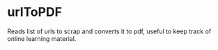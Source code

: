 # urlToPDF
Reads list of urls to scrap and converts it to pdf, useful to keep track of online learning material.
